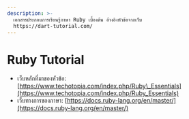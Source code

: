 ```yaml
---
description: >-
  เอกสารประกอบการเรียนรู้ภาษา Ruby เบื้องต้น อ้างอิงหัวข้อจากเว็บ
  https://dart-tutorial.com/
---
```


# Ruby Tutorial

* เว็บหลักที่มาของหัวข้อ: [https://www.techotopia.com/index.php/Ruby\_Essentials](https://www.techotopia.com/index.php/Ruby_Essentials)
* เว็บทางการของภาษา: [https://docs.ruby-lang.org/en/master/](https://docs.ruby-lang.org/en/master/)

